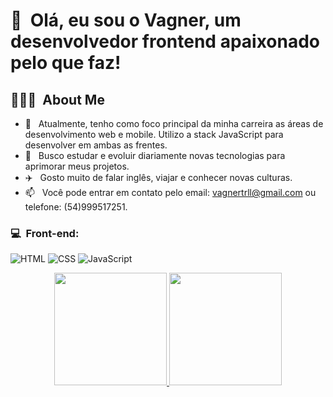 <h1>👋 &nbsp;Olá, eu sou o Vagner, um desenvolvedor frontend apaixonado pelo que faz!</h1>
<h2> 👨🏻‍💻 &nbsp;About Me </h2>

- 🚀 &nbsp; Atualmente, tenho como foco principal da minha carreira as áreas de desenvolvimento web e mobile. Utilizo a stack JavaScript para desenvolver em ambas as frentes.
- 📖 &nbsp; Busco estudar e evoluir diariamente novas tecnologias para aprimorar meus projetos.
- ✈️  &nbsp; Gosto muito de falar inglês, viajar e conhecer novas culturas.
- 📫 &nbsp; Você pode entrar em contato pelo email: vagnertrll@gmail.com ou telefone: (54)999517251.

<h3>💻 &nbsp;Front-end:</h3>

![HTML](https://img.shields.io/badge/-HTML-333333?style=flat&logo=HTML5)
![CSS](https://img.shields.io/badge/-CSS-333333?style=flat&logo=CSS3&logoColor=1572B6)
![JavaScript](https://img.shields.io/badge/-JavaScript-333333?style=flat&logo=javascript)


<div align="center">
  <a href="https://github.com/vagnerturella">
  <img height="180em" src="https://github-readme-stats.vercel.app/api?username=vagnerturella&show_icons=true&theme=dark&include_all_commits=true&count_private=true"/>
  <img height="180em" src="https://github-readme-stats.vercel.app/api/top-langs/?username=vagnerturella&layout=compact&langs_count=7&theme=dark"/>
</div>
  


